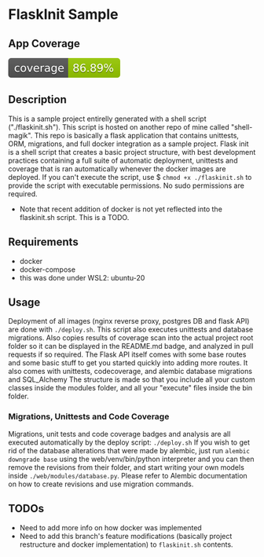 # FlaskInit Sample
## App Coverage
[![Coverage Status](./coverage-badge.svg?dummy=8484744)](./coverage.xml)
## Description
This is a sample project entirelly generated with a shell script ("./flaskinit.sh"). This script is hosted on another repo of mine called "shell-magik".
This repo is basically a flask application that contains unittests, ORM, migrations, and full docker integration as a sample project.
Flask init is a shell script that creates a basic project structure, with best development practices containing a full suite of automatic deployment, unittests and coverage that is ran automatically whenever the docker images are deployed.
If you can't execute the script, use $ `chmod +x ./flaskinit.sh` to provide the script with executable permissions. No sudo permissions are required.

* Note that recent addition of docker is not yet reflected into the flaskinit.sh script. This is a TODO.

## Requirements
* docker
* docker-compose
* this was done under WSL2: ubuntu-20

## Usage
Deployment of all images (nginx reverse proxy, postgres DB and flask API) are done with `./deploy.sh`. This script also executes unittests and database migrations. Also copies results of coverage scan into the actual project root folder so it can be displayed in the README.md badge, and analyzed in pull requests if so required.
The Flask API itself comes with some base routes and some basic stuff to get you started quickly into adding more routes. It also comes with unittests, codecoverage, and alembic database migrations and SQL_Alchemy
The structure is made so that you include all your custom classes inside the modules folder, and all your "execute" files inside the bin folder.

### Migrations, Unittests and Code Coverage
Migrations, unit tests and code coverage badges and analysis are all executed automatically by the deploy script: `./deploy.sh`
If you wish to get rid of the database alterations that were made by alembic, just run `alembic downgrade base` using the web/venv/bin/python interpreter and you can then remove the revisions from their folder, and start writing your own models inside `./web/modules/database.py`. Please refer to Alembic documentation on how to create revisions and use migration commands.

## TODOs
* Need to add more info on how docker was implemented
* Need to add this branch's feature modifications (basically project restructure and docker implementation) to `flaskinit.sh` contents.